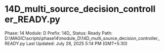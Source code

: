 # 14D_multi_source_decision_controller_READY.py

Phase: 14
Module: D
Prefix: 14D_
Status: Ready
Path: D:\MAGIC\scripts\phase14\module_D\14D_multi_source_decision_controller_READY.py
Last Updated: July 28, 2025 5:14 PM (GMT+5:30)